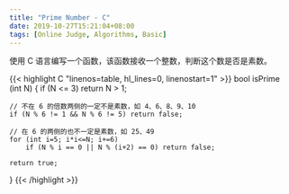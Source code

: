 ```yaml
---
title: "Prime Number - C"
date: 2019-10-27T15:21:04+08:00
tags: [Online Judge, Algorithms, Basic]
---
```


<p class="diy-info">
使用 C 语言编写一个函数，该函数接收一个整数，判断这个数是否是素数。
</p>

{{< highlight C "linenos=table, hl_lines=0, linenostart=1" >}}
bool isPrime (int N) {
    if (N <= 3) return N > 1;

    // 不在 6 的倍数两侧的一定不是素数，如 4、6、8、9、10
    if (N % 6 != 1 && N % 6 != 5) return false;

    // 在 6 的两侧的也不一定是素数，如 25、49
    for (int i=5; i*i<=N; i+=6)
        if (N % i == 0 || N % (i+2) == 0) return false;

    return true;
}
{{< /highlight >}}
